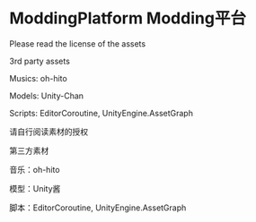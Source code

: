 # ModdingPlatform Modding平台

Please read the license of the assets

3rd party assets

Musics: oh-hito

Models: Unity-Chan

Scripts: EditorCoroutine, UnityEngine.AssetGraph

请自行阅读素材的授权

第三方素材

音乐：oh-hito

模型：Unity酱

脚本：EditorCoroutine, UnityEngine.AssetGraph